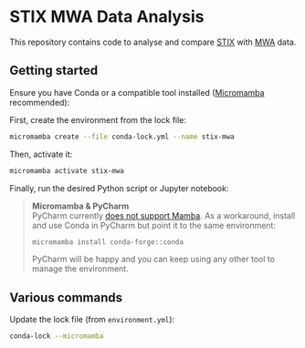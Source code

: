 # STIX MWA Data Analysis

This repository contains code to analyse and compare [STIX](https://datacenter.stix.i4ds.net/)
with [MWA](https://www.mwatelescope.org/) data.

## Getting started

Ensure you have Conda or a compatible tool
installed ([Micromamba](https://mamba.readthedocs.io/en/latest/user_guide/micromamba.html) recommended):

First, create the environment from the lock file:

```sh
micromamba create --file conda-lock.yml --name stix-mwa
```

Then, activate it:

```sh
micromamba activate stix-mwa
```

Finally, run the desired Python script or Jupyter notebook:

> **Micromamba & PyCharm** <br>
> PyCharm currently [does not support Mamba](https://youtrack.jetbrains.com/issue/PY-58703/Setting-interpreter-to-mamba-causes-PyCharm-to-stop-accepting-run-configurations).
> As a workaround, install and use Conda in PyCharm but point it to the same environment:
>
> ```sh
> micromamba install conda-forge::conda
> ```
>
> PyCharm will be happy and you can keep using any other tool to manage the environment.

## Various commands

Update the lock file (from `environment.yml`):

```bash
conda-lock --micromamba
```
